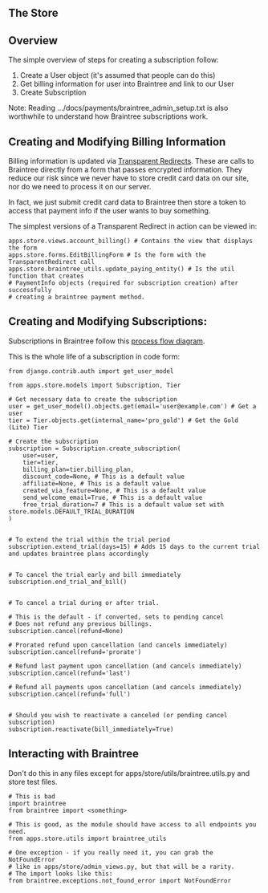 ## The Store

## Overview

The simple overview of steps for creating a subscription follow:

1. Create a User object (it's assumed that people can do this)
2. Get billing information for user into Braintree and link to our User
3. Create Subscription

Note: Reading .../docs/payments/braintree_admin_setup.txt is also worthwhile to understand how Braintree subscriptions work.

## Creating and Modifying Billing Information

Billing information is updated via [Transparent Redirects](https://www.braintreepayments.com/docs/python/credit_cards/create_tr). These are calls to Braintree directly from a form that passes encrypted information. They reduce our risk since we never have to store credit card data on our site, nor do we need to process it on our server.

In fact, we just submit credit card data to Braintree then store a token to access that payment info if the user wants to buy something.

The simplest versions of a Transparent Redirect in action can be viewed in:

    apps.store.views.account_billing() # Contains the view that displays the form
    apps.store.forms.EditBillingForm # Is the form with the TransparentRedirect call
    apps.store.braintree_utils.update_paying_entity() # Is the util function that creates
    # PaymentInfo objects (required for subscription creation) after successfully
    # creating a braintree payment method.

## Creating and Modifying Subscriptions:

Subscriptions in Braintree follow this [process flow diagram](https://www.braintreepayments.com/docs/python/subscriptions/overview).

This is the whole life of a subscription in code form:

    from django.contrib.auth import get_user_model

    from apps.store.models import Subscription, Tier

    # Get necessary data to create the subscription
    user = get_user_model().objects.get(email='user@example.com') # Get a user
    tier = Tier.objects.get(internal_name='pro_gold') # Get the Gold (Lite) Tier

    # Create the subscription
    subscription = Subscription.create_subscription(
        user=user,
        tier=tier,
        billing_plan=tier.billing_plan,
        discount_code=None, # This is a default value
        affiliate=None, # This is a default value
        created_via_feature=None, # This is a default value
        send_welcome_email=True, # This is a default value
        free_trial_duration=7 # This is a default value set with store.models.DEFAULT_TRIAL_DURATION
    )


    # To extend the trial within the trial period
    subscription.extend_trial(days=15) # Adds 15 days to the current trial and updates braintree plans accordingly


    # To cancel the trial early and bill immediately
    subscription.end_trial_and_bill()


    # To cancel a trial during or after trial.

    # This is the default - if converted, sets to pending cancel
    # Does not refund any previous billings.
    subscription.cancel(refund=None)

    # Prorated refund upon cancellation (and cancels immediately)
    subscription.cancel(refund='prorate')

    # Refund last payment upon cancellation (and cancels immediately)
    subscription.cancel(refund='last')

    # Refund all payments upon cancellation (and cancels immediately)
    subscription.cancel(refund='full')


    # Should you wish to reactivate a canceled (or pending cancel subscription)
    subscription.reactivate(bill_immediately=True)

## Interacting with Braintree

Don't do this in any files except for apps/store/utils/braintree.utils.py and store test files.

    # This is bad
    import braintree
    from braintree import <something>

    # This is good, as the module should have access to all endpoints you need.
    from apps.store.utils import braintree_utils

    # One exception - if you really need it, you can grab the NotFoundError
    # like in apps/store/admin_views.py, but that will be a rarity.
    # The import looks like this:
    from braintree.exceptions.not_found_error import NotFoundError

